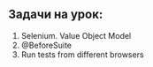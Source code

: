 ## Задачи на урок:

1. Selenium. Value Object Model
2. @BeforeSuite
3. Run tests from different browsers